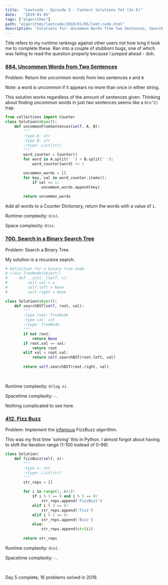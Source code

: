 ```yaml
---
title:  "Leetcode - Episode 5 - Fastest Solutions Yet (3x E)"
date:   "2019-01-05"
tags: ["algorithms"]
path: "algorithms/leetcode/2019/01/05/leet-code.html"
description: "Solutions for: Uncommon Words from Two Sentences, Search in a Binary Search Tree, and Fizz Buzz."
---
```


Title refers to my runtime rankings against other users *not* how long it took me to complete these. Ran into a couple of stubborn bugs, one of which was failing to read the question properly because I jumped ahead - doh.

### [884. Uncommon Words from Two Sentences](https://leetcode.com/problems/uncommon-words-from-two-sentences/)

Problem: Return the uncommon words from two sentences `A` and `B`

Note: a word is uncommon if it appears no more than once in either string.

This solution works regardless of the amount of sentences given. Thinking about finding uncommon words in just *two* sentences seems like a `O(n^2)` trap.

```python
from collections import Counter
class Solution(object):
    def uncommonFromSentences(self, A, B):
        """
        :type A: str
        :type B: str
        :rtype: List[str]
        """
        word_counter = Counter()
        for word in A.split(' ') + B.split(' '):
            word_counter[word] += 1

        uncommon_words = []
        for key, val in word_counter.items():
            if val == 1:
                uncommon_words.append(key)
        
        return uncommon_words
```

Add all words to a Counter Dictionary, return the words with a value of `1`.

Runtime complexity: `O(n)`.

Space complexity: `O(n)`.

### [700. Search in a Binary Search Tree](https://leetcode.com/problems/search-in-a-binary-search-tree/)

Problem: Search a Binary Tree.

My solution is a recursive search. 

```python
# Definition for a binary tree node.
# class TreeNode(object):
#     def __init__(self, x):
#         self.val = x
#         self.left = None
#         self.right = None

class Solution(object):
    def searchBST(self, root, val):
        """
        :type root: TreeNode
        :type val: int
        :rtype: TreeNode
        """
        if not root:
            return None
        if root.val == val:
            return root
        elif val < root.val:
            return self.searchBST(root.left, val)
        
        return self.searchBST(root.right, val)
```

<br>

Runtime complexity: `O(log n)`.

Spacetime complexity: `-`.

Nothing complicated to see here.

### [412. Fizz Buzz](https://leetcode.com/problems/fizz-buzz/)

Problem: Implement the [infamous](https://blog.codinghorror.com/why-cant-programmers-program/) FizzBuzz algorithm.

This was my first time 'solving' this in Python. I almost forgot about having to shift the iteration range (1-100 instead of 0-99).

```python
class Solution:
    def fizzBuzz(self, n):
        """
        :type n: int
        :rtype: List[str]
        """
        str_reps = []
        
        for i in range(1, n+1):
            if i % 3 == 0 and i % 5 == 0:
                str_reps.append('FizzBuzz')
            elif i % 3 == 0:
                str_reps.append('Fizz')
            elif i % 5 == 0:
                str_reps.append('Buzz')
            else:
                str_reps.append(str(i))
        
        return str_reps
```

Runtime complexity: `O(n)`.

Spacetime complexity: `-`.

<br>

Day 5 complete, 16 problems solved in 2019.
